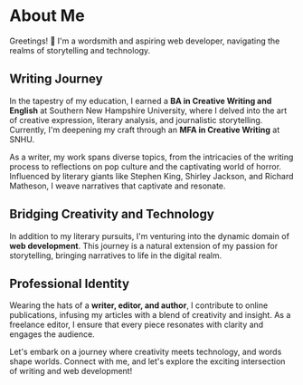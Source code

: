 # About Me

Greetings! 👋 I'm a wordsmith and aspiring web developer, navigating the realms of storytelling and technology.

## Writing Journey

In the tapestry of my education, I earned a **BA in Creative Writing and English** at Southern New Hampshire University, where I delved into the art of creative expression, literary analysis, and journalistic storytelling. Currently, I'm deepening my craft through an **MFA in Creative Writing** at SNHU.

As a writer, my work spans diverse topics, from the intricacies of the writing process to reflections on pop culture and the captivating world of horror. Influenced by literary giants like Stephen King, Shirley Jackson, and Richard Matheson, I weave narratives that captivate and resonate.

## Bridging Creativity and Technology

In addition to my literary pursuits, I'm venturing into the dynamic domain of **web development**. This journey is a natural extension of my passion for storytelling, bringing narratives to life in the digital realm.

## Professional Identity

Wearing the hats of a **writer, editor, and author**, I contribute to online publications, infusing my articles with a blend of creativity and insight. As a freelance editor, I ensure that every piece resonates with clarity and engages the audience.

Let's embark on a journey where creativity meets technology, and words shape worlds. Connect with me, and let's explore the exciting intersection of writing and web development!

<!--
**JimmyBlakemore/JimmyBlakemore** is a ✨ _special_ ✨ repository because its `README.md` (this file) appears on your GitHub profile.

Here are some ideas to get you started:

- 🔭 I’m currently working on ...
- 🌱 I’m currently learning ...
- 👯 I’m looking to collaborate on ...
- 🤔 I’m looking for help with ...
- 💬 Ask me about ...
- 📫 How to reach me: ...
- 😄 Pronouns: ...
- ⚡ Fun fact: ...
-->
